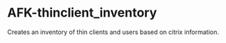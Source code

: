 # AFK-thinclient_inventory
Creates an inventory of thin clients and users based on citrix information.
